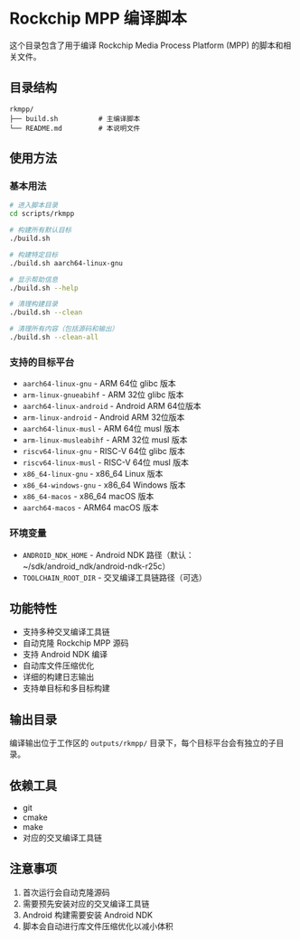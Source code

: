 # Rockchip MPP 编译脚本

这个目录包含了用于编译 Rockchip Media Process Platform (MPP) 的脚本和相关文件。

## 目录结构

```
rkmpp/
├── build.sh          # 主编译脚本
└── README.md         # 本说明文件
```

## 使用方法

### 基本用法

```bash
# 进入脚本目录
cd scripts/rkmpp

# 构建所有默认目标
./build.sh

# 构建特定目标
./build.sh aarch64-linux-gnu

# 显示帮助信息
./build.sh --help

# 清理构建目录
./build.sh --clean

# 清理所有内容（包括源码和输出）
./build.sh --clean-all
```

### 支持的目标平台

- `aarch64-linux-gnu` - ARM 64位 glibc 版本
- `arm-linux-gnueabihf` - ARM 32位 glibc 版本
- `aarch64-linux-android` - Android ARM 64位版本
- `arm-linux-android` - Android ARM 32位版本
- `aarch64-linux-musl` - ARM 64位 musl 版本
- `arm-linux-musleabihf` - ARM 32位 musl 版本
- `riscv64-linux-gnu` - RISC-V 64位 glibc 版本
- `riscv64-linux-musl` - RISC-V 64位 musl 版本
- `x86_64-linux-gnu` - x86_64 Linux 版本
- `x86_64-windows-gnu` - x86_64 Windows 版本
- `x86_64-macos` - x86_64 macOS 版本
- `aarch64-macos` - ARM64 macOS 版本

### 环境变量

- `ANDROID_NDK_HOME` - Android NDK 路径（默认：~/sdk/android_ndk/android-ndk-r25c）
- `TOOLCHAIN_ROOT_DIR` - 交叉编译工具链路径（可选）

## 功能特性

- 支持多种交叉编译工具链
- 自动克隆 Rockchip MPP 源码
- 支持 Android NDK 编译
- 自动库文件压缩优化
- 详细的构建日志输出
- 支持单目标和多目标构建

## 输出目录

编译输出位于工作区的 `outputs/rkmpp/` 目录下，每个目标平台会有独立的子目录。

## 依赖工具

- git
- cmake
- make
- 对应的交叉编译工具链

## 注意事项

1. 首次运行会自动克隆源码
2. 需要预先安装对应的交叉编译工具链
3. Android 构建需要安装 Android NDK
4. 脚本会自动进行库文件压缩优化以减小体积
